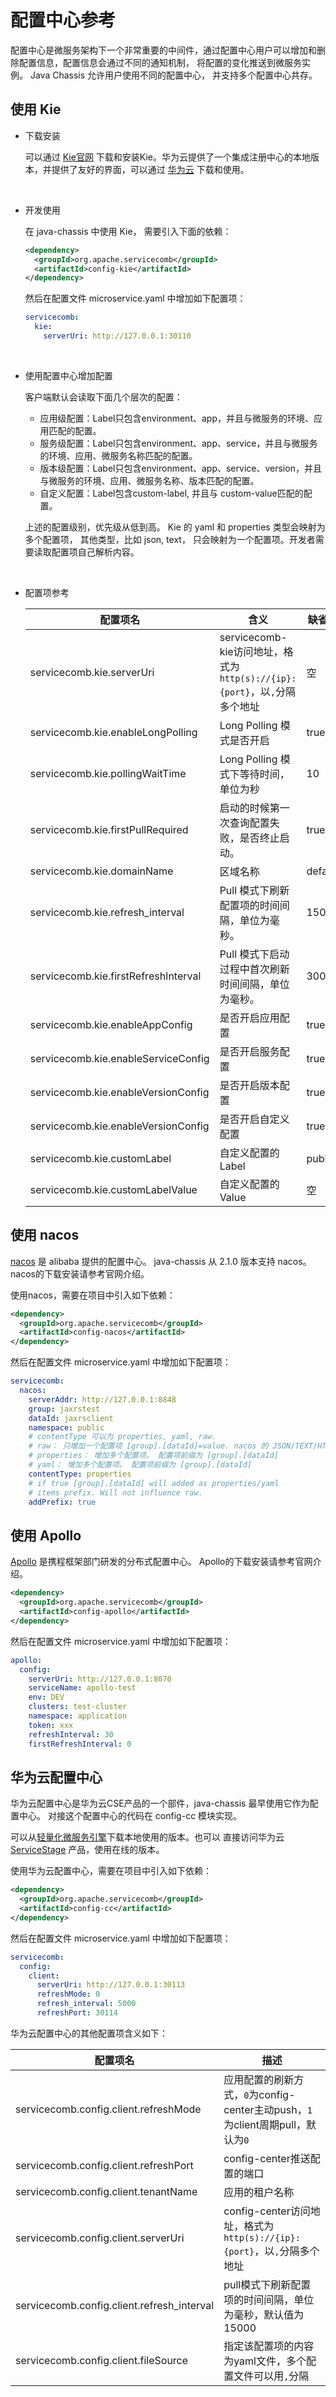 # 配置中心参考

配置中心是微服务架构下一个非常重要的中间件，通过配置中心用户可以增加和删除配置信息，配置信息会通过不同的通知机制， 将配置的变化推送到微服务实例。 Java Chassis 允许用户使用不同的配置中心， 并支持多个配置中心共存。

## 使用 Kie

* 下载安装
   
  可以通过 [Kie官网](https://kie.readthedocs.io/en/latest/get-started.html) 下载和安装Kie。华为云提供了一个集成注册中心的本地版本，并提供了友好的界面，可以通过 [华为云](https://support.huaweicloud.com/devg-cse/cse_04_0046.html) 下载和使用。 

  <br/>
* 开发使用

  在 java-chassis 中使用 Kie， 需要引入下面的依赖：

    ```xml
    <dependency>
      <groupId>org.apache.servicecomb</groupId>
      <artifactId>config-kie</artifactId>
    </dependency>
    ```

  然后在配置文件 microservice.yaml 中增加如下配置项：

    ```yaml
    servicecomb:
      kie:
        serverUri: http://127.0.0.1:30110
    ```

  <br/>
* 使用配置中心增加配置

  客户端默认会读取下面几个层次的配置：

  * 应用级配置：Label只包含environment、app，并且与微服务的环境、应用匹配的配置。
  * 服务级配置：Label只包含environment、app、service，并且与微服务的环境、应用、微服务名称匹配的配置。
  * 版本级配置：Label只包含environment、app、service、version，并且与微服务的环境、应用、微服务名称、版本匹配的配置。
  * 自定义配置：Label包含custom-label, 并且与 custom-value匹配的配置。 

  上述的配置级别，优先级从低到高。 Kie 的 yaml 和 properties 类型会映射为多个配置项， 其他类型，比如 json, text， 只会映射为一个配置项。开发者需要读取配置项自己解析内容。

  <br/>
* 配置项参考

    |配置项名| 含义                      | 缺省值     |
    |------------------------|---------|---|
    |servicecomb.kie.serverUri| servicecomb-kie访问地址，格式为`http(s)://{ip}:{port}`，以`,`分隔多个地址 | 空       |
    |servicecomb.kie.enableLongPolling| Long Polling 模式是否开启                                       | true    |
    |servicecomb.kie.pollingWaitTime| Long Polling 模式下等待时间，单位为秒                                 | 10      |
    |servicecomb.kie.firstPullRequired| 启动的时候第一次查询配置失败，是否终止启动。                                    | true    |
    |servicecomb.kie.domainName| 区域名称                                                      | default |
    |servicecomb.kie.refresh_interval| Pull 模式下刷新配置项的时间间隔，单位为毫秒。                                 | 15000   |
    |servicecomb.kie.firstRefreshInterval| Pull 模式下启动过程中首次刷新时间间隔，单位为毫秒。                              | 3000    |
    |servicecomb.kie.enableAppConfig| 是否开启应用配置  | true    |
    |servicecomb.kie.enableServiceConfig| 是否开启服务配置     | true    |
    |servicecomb.kie.enableVersionConfig| 是否开启版本配置     | true    |
    |servicecomb.kie.enableVersionConfig| 是否开启自定义配置     | true    |
    |servicecomb.kie.customLabel| 自定义配置的Label     | public    |
    |servicecomb.kie.customLabelValue| 自定义配置的Value     | 空    |


## 使用 nacos

[nacos](https://github.com/alibaba/nacos) 是 alibaba 提供的配置中心。 java-chassis 从 2.1.0 版本支持 nacos。
nacos的下载安装请参考官网介绍。

使用nacos，需要在项目中引入如下依赖：

```xml
<dependency>
  <groupId>org.apache.servicecomb</groupId>
  <artifactId>config-nacos</artifactId>
</dependency>
```

然后在配置文件 microservice.yaml 中增加如下配置项：

```yaml
servicecomb:
  nacos:
    serverAddr: http://127.0.0.1:8848
    group: jaxrstest
    dataId: jaxrsclient
    namespace: public
    # contentType 可以为 properties, yaml, raw. 
    # raw： 只增加一个配置项 [group].[dataId]=value. nacos 的 JSON/TEXT/HTML等都对应这种类型
    # properties： 增加多个配置项。 配置项前缀为 [group].[dataId]
    # yaml： 增加多个配置项。 配置项前缀为 [group].[dataId]
    contentType: properties 
    # if true [group].[dataId] will added as properties/yaml 
    # items prefix. Will not influence raw.
    addPrefix: true 
```

## 使用 Apollo

[Apollo](https://github.com/ctripcorp/apollo) 是携程框架部门研发的分布式配置中心。 Apollo的下载安装请参考官网介绍。

```xml
<dependency>
  <groupId>org.apache.servicecomb</groupId>
  <artifactId>config-apollo</artifactId>
</dependency>
```

然后在配置文件 microservice.yaml 中增加如下配置项：

```yaml
apollo:
  config:
    serverUri: http://127.0.0.1:8070
    serviceName: apollo-test
    env: DEV
    clusters: test-cluster
    namespace: application
    token: xxx
    refreshInterval: 30
    firstRefreshInterval: 0
```

## 华为云配置中心

华为云配置中心是华为云CSE产品的一个部件，java-chassis 最早使用它作为配置中心。 对接这个配置中心的代码在 config-cc 模块实现。

可以从[轻量化微服务引擎](https://cse-bucket.obs.myhwclouds.com/LocalCSE/Local-CSE-1.0.3.zip)下载本地使用的版本。也可以
直接访问华为云 [ServiceStage](https://console.huaweicloud.com/servicestage) 产品，使用在线的版本。

使用华为云配置中心，需要在项目中引入如下依赖：

```xml
<dependency>
  <groupId>org.apache.servicecomb</groupId>
  <artifactId>config-cc</artifactId>
</dependency>
```

然后在配置文件 microservice.yaml 中增加如下配置项：

```yaml
servicecomb:
  config:
    client:
      serverUri: http://127.0.0.1:30113
      refreshMode: 0
      refresh_interval: 5000
      refreshPort: 30114
```

华为云配置中心的其他配置项含义如下：

|配置项名|描述|
|---|---|
|servicecomb.config.client.refreshMode|应用配置的刷新方式，`0`为config-center主动push，`1`为client周期pull，默认为`0`|
|servicecomb.config.client.refreshPort|config-center推送配置的端口|
|servicecomb.config.client.tenantName|应用的租户名称|
|servicecomb.config.client.serverUri|config-center访问地址，格式为`http(s)://{ip}:{port}`，以`,`分隔多个地址|
|servicecomb.config.client.refresh_interval|pull模式下刷新配置项的时间间隔，单位为毫秒，默认值为15000|
|servicecomb.config.client.fileSource|指定该配置项的内容为yaml文件，多个配置文件可以用`,`分隔|
